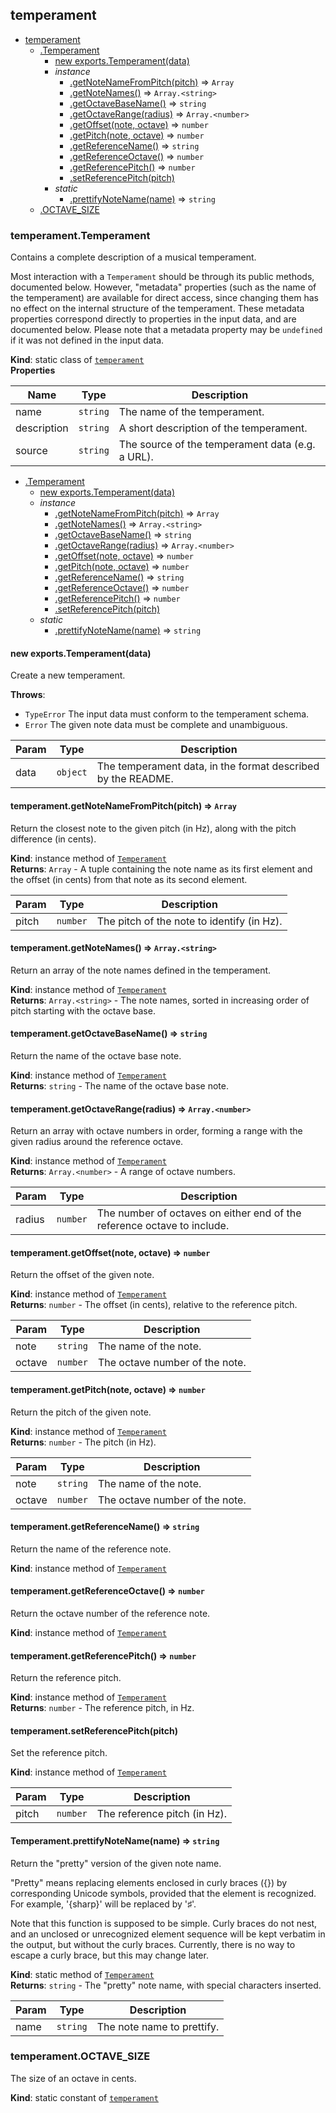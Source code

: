 <a name="module_temperament"></a>

## temperament

* [temperament](#module_temperament)
    * [.Temperament](#module_temperament.Temperament)
        * [new exports.Temperament(data)](#new_module_temperament.Temperament_new)
        * _instance_
            * [.getNoteNameFromPitch(pitch)](#module_temperament.Temperament+getNoteNameFromPitch) ⇒ <code>Array</code>
            * [.getNoteNames()](#module_temperament.Temperament+getNoteNames) ⇒ <code>Array.&lt;string&gt;</code>
            * [.getOctaveBaseName()](#module_temperament.Temperament+getOctaveBaseName) ⇒ <code>string</code>
            * [.getOctaveRange(radius)](#module_temperament.Temperament+getOctaveRange) ⇒ <code>Array.&lt;number&gt;</code>
            * [.getOffset(note, octave)](#module_temperament.Temperament+getOffset) ⇒ <code>number</code>
            * [.getPitch(note, octave)](#module_temperament.Temperament+getPitch) ⇒ <code>number</code>
            * [.getReferenceName()](#module_temperament.Temperament+getReferenceName) ⇒ <code>string</code>
            * [.getReferenceOctave()](#module_temperament.Temperament+getReferenceOctave) ⇒ <code>number</code>
            * [.getReferencePitch()](#module_temperament.Temperament+getReferencePitch) ⇒ <code>number</code>
            * [.setReferencePitch(pitch)](#module_temperament.Temperament+setReferencePitch)
        * _static_
            * [.prettifyNoteName(name)](#module_temperament.Temperament.prettifyNoteName) ⇒ <code>string</code>
    * [.OCTAVE_SIZE](#module_temperament.OCTAVE_SIZE)

<a name="module_temperament.Temperament"></a>

### temperament.Temperament
Contains a complete description of a musical temperament.

Most interaction with a `Temperament` should be through its public methods,
documented below.  However, "metadata" properties (such as the name of the
temperament) are available for direct access, since changing them has no
effect on the internal structure of the temperament.  These metadata
properties correspond directly to properties in the input data, and are
documented below.  Please note that a metadata property may be `undefined`
if it was not defined in the input data.

**Kind**: static class of [<code>temperament</code>](#module_temperament)  
**Properties**

| Name | Type | Description |
| --- | --- | --- |
| name | <code>string</code> | The name of the temperament. |
| description | <code>string</code> | A short description of the temperament. |
| source | <code>string</code> | The source of the temperament data (e.g. a URL). |


* [.Temperament](#module_temperament.Temperament)
    * [new exports.Temperament(data)](#new_module_temperament.Temperament_new)
    * _instance_
        * [.getNoteNameFromPitch(pitch)](#module_temperament.Temperament+getNoteNameFromPitch) ⇒ <code>Array</code>
        * [.getNoteNames()](#module_temperament.Temperament+getNoteNames) ⇒ <code>Array.&lt;string&gt;</code>
        * [.getOctaveBaseName()](#module_temperament.Temperament+getOctaveBaseName) ⇒ <code>string</code>
        * [.getOctaveRange(radius)](#module_temperament.Temperament+getOctaveRange) ⇒ <code>Array.&lt;number&gt;</code>
        * [.getOffset(note, octave)](#module_temperament.Temperament+getOffset) ⇒ <code>number</code>
        * [.getPitch(note, octave)](#module_temperament.Temperament+getPitch) ⇒ <code>number</code>
        * [.getReferenceName()](#module_temperament.Temperament+getReferenceName) ⇒ <code>string</code>
        * [.getReferenceOctave()](#module_temperament.Temperament+getReferenceOctave) ⇒ <code>number</code>
        * [.getReferencePitch()](#module_temperament.Temperament+getReferencePitch) ⇒ <code>number</code>
        * [.setReferencePitch(pitch)](#module_temperament.Temperament+setReferencePitch)
    * _static_
        * [.prettifyNoteName(name)](#module_temperament.Temperament.prettifyNoteName) ⇒ <code>string</code>

<a name="new_module_temperament.Temperament_new"></a>

#### new exports.Temperament(data)
Create a new temperament.

**Throws**:

- <code>TypeError</code> The input data must conform to the temperament schema.
- <code>Error</code> The given note data must be complete and unambiguous.


| Param | Type | Description |
| --- | --- | --- |
| data | <code>object</code> | The temperament data, in the format described by the README. |

<a name="module_temperament.Temperament+getNoteNameFromPitch"></a>

#### temperament.getNoteNameFromPitch(pitch) ⇒ <code>Array</code>
Return the closest note to the given pitch (in Hz), along with the pitch
difference (in cents).

**Kind**: instance method of [<code>Temperament</code>](#module_temperament.Temperament)  
**Returns**: <code>Array</code> - A tuple containing the note name as its first element and
the offset (in cents) from that note as its second element.  

| Param | Type | Description |
| --- | --- | --- |
| pitch | <code>number</code> | The pitch of the note to identify (in Hz). |

<a name="module_temperament.Temperament+getNoteNames"></a>

#### temperament.getNoteNames() ⇒ <code>Array.&lt;string&gt;</code>
Return an array of the note names defined in the temperament.

**Kind**: instance method of [<code>Temperament</code>](#module_temperament.Temperament)  
**Returns**: <code>Array.&lt;string&gt;</code> - The note names, sorted in increasing order of pitch
starting with the octave base.  
<a name="module_temperament.Temperament+getOctaveBaseName"></a>

#### temperament.getOctaveBaseName() ⇒ <code>string</code>
Return the name of the octave base note.

**Kind**: instance method of [<code>Temperament</code>](#module_temperament.Temperament)  
**Returns**: <code>string</code> - The name of the octave base note.  
<a name="module_temperament.Temperament+getOctaveRange"></a>

#### temperament.getOctaveRange(radius) ⇒ <code>Array.&lt;number&gt;</code>
Return an array with octave numbers in order, forming a range with the
given radius around the reference octave.

**Kind**: instance method of [<code>Temperament</code>](#module_temperament.Temperament)  
**Returns**: <code>Array.&lt;number&gt;</code> - A range of octave numbers.  

| Param | Type | Description |
| --- | --- | --- |
| radius | <code>number</code> | The number of octaves on either end of the reference octave to include. |

<a name="module_temperament.Temperament+getOffset"></a>

#### temperament.getOffset(note, octave) ⇒ <code>number</code>
Return the offset of the given note.

**Kind**: instance method of [<code>Temperament</code>](#module_temperament.Temperament)  
**Returns**: <code>number</code> - The offset (in cents), relative to the reference pitch.  

| Param | Type | Description |
| --- | --- | --- |
| note | <code>string</code> | The name of the note. |
| octave | <code>number</code> | The octave number of the note. |

<a name="module_temperament.Temperament+getPitch"></a>

#### temperament.getPitch(note, octave) ⇒ <code>number</code>
Return the pitch of the given note.

**Kind**: instance method of [<code>Temperament</code>](#module_temperament.Temperament)  
**Returns**: <code>number</code> - The pitch (in Hz).  

| Param | Type | Description |
| --- | --- | --- |
| note | <code>string</code> | The name of the note. |
| octave | <code>number</code> | The octave number of the note. |

<a name="module_temperament.Temperament+getReferenceName"></a>

#### temperament.getReferenceName() ⇒ <code>string</code>
Return the name of the reference note.

**Kind**: instance method of [<code>Temperament</code>](#module_temperament.Temperament)  
<a name="module_temperament.Temperament+getReferenceOctave"></a>

#### temperament.getReferenceOctave() ⇒ <code>number</code>
Return the octave number of the reference note.

**Kind**: instance method of [<code>Temperament</code>](#module_temperament.Temperament)  
<a name="module_temperament.Temperament+getReferencePitch"></a>

#### temperament.getReferencePitch() ⇒ <code>number</code>
Return the reference pitch.

**Kind**: instance method of [<code>Temperament</code>](#module_temperament.Temperament)  
**Returns**: <code>number</code> - The reference pitch, in Hz.  
<a name="module_temperament.Temperament+setReferencePitch"></a>

#### temperament.setReferencePitch(pitch)
Set the reference pitch.

**Kind**: instance method of [<code>Temperament</code>](#module_temperament.Temperament)  

| Param | Type | Description |
| --- | --- | --- |
| pitch | <code>number</code> | The reference pitch (in Hz). |

<a name="module_temperament.Temperament.prettifyNoteName"></a>

#### Temperament.prettifyNoteName(name) ⇒ <code>string</code>
Return the "pretty" version of the given note name.

"Pretty" means replacing elements enclosed in curly braces ({}) by
corresponding Unicode symbols, provided that the element is recognized.
For example, '{sharp}' will be replaced by '♯'.

Note that this function is supposed to be simple.  Curly braces do not
nest, and an unclosed or unrecognized element sequence will be kept
verbatim in the output, but without the curly braces.  Currently, there is
no way to escape a curly brace, but this may change later.

**Kind**: static method of [<code>Temperament</code>](#module_temperament.Temperament)  
**Returns**: <code>string</code> - The "pretty" note name, with special characters inserted.  

| Param | Type | Description |
| --- | --- | --- |
| name | <code>string</code> | The note name to prettify. |

<a name="module_temperament.OCTAVE_SIZE"></a>

### temperament.OCTAVE\_SIZE
The size of an octave in cents.

**Kind**: static constant of [<code>temperament</code>](#module_temperament)  

